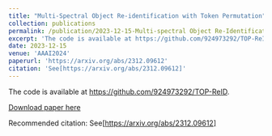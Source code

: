 ```yaml
---
title: "Multi-Spectral Object Re-identification with Token Permutation"
collection: publications
permalink: /publication/2023-12-15-Multi-spectral Object Re-Identification with Token Permutation
excerpt: 'The code is available at https://github.com/924973292/TOP-ReID.'
date: 2023-12-15
venue: 'AAAI2024'
paperurl: 'https://arxiv.org/abs/2312.09612'
citation: 'See[https://arxiv.org/abs/2312.09612]'
---
```

The code is available at https://github.com/924973292/TOP-ReID.

[Download paper here](https://arxiv.org/abs/2312.09612)

Recommended citation: See[https://arxiv.org/abs/2312.09612]